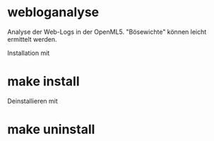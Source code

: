 webloganalyse
=============

Analyse der Web-Logs in der OpenML5. "Bösewichte" können leicht ermittelt werden.

Installation mit 
# make install

Deinstallieren mit
# make uninstall

